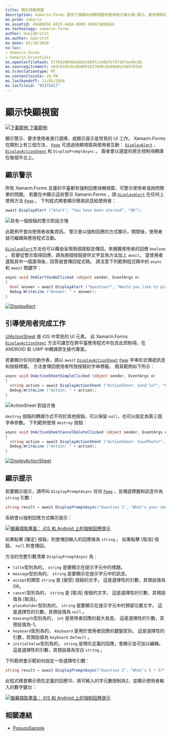 ```yaml
---
title: 顯示快顯視窗
description: Xamarin.Forms 提供三個類似快顯視窗的使用者介面元素–警示、動作表和提示。 本文示範如何使用警示、動作表和提示 Api 來顯示對話方塊，以詢問使用者簡單的問題、引導使用者完成工作，以及顯示提示。
ms.prod: xamarin
ms.assetid: 46AB0D5E-0025-4A8A-9D00-3E66C3D0BA2E
ms.technology: xamarin-forms
author: davidbritch
ms.author: dabritch
ms.date: 03/10/2020
no-loc:
- Xamarin.Forms
- Xamarin.Essentials
ms.openlocfilehash: 5f70420690a9d81e5697c2e0bfefdf107aed9c86
ms.sourcegitcommit: ebdc016b3ec0b06915170d0cbbd9e0e2469763b9
ms.translationtype: MT
ms.contentlocale: zh-TW
ms.lasthandoff: 11/05/2020
ms.locfileid: "93375417"
---
```

# <a name="display-pop-ups"></a>顯示快顯視窗

[![下載範例](~/media/shared/download.png) 下載範例](/samples/xamarin/xamarin-forms-samples/navigation-pop-ups)

顯示警示、要求使用者進行選擇，或顯示提示是常見的 UI 工作。 Xamarin.Forms 在類別上有三個方法， [`Page`](xref:Xamarin.Forms.Page) 可透過快顯視窗與使用者互動： [`DisplayAlert`](xref:Xamarin.Forms.Page.DisplayAlert*) 、 [`DisplayActionSheet`](xref:Xamarin.Forms.Page.DisplayActionSheet*) 和 `DisplayPromptAsync` 。 兩者會以適當的原生控制項轉譯在每個平台上。

## <a name="display-an-alert"></a>顯示警示

所有 Xamarin.Forms 支援的平臺都有強制回應快顯視窗，可警示使用者或詢問簡單的問題。 若要在中顯示這些警示 Xamarin.Forms ，請 [`DisplayAlert`](xref:Xamarin.Forms.Page.DisplayAlert*) 在任何上使用方法 [`Page`](xref:Xamarin.Forms.Page) 。 下列程式碼會顯示簡易訊息給使用者：

```csharp
await DisplayAlert ("Alert", "You have been alerted", "OK");
```

![具有一個按鈕的警示對話方塊](pop-ups-images/alert.png)

此範例不會向使用者收集資訊。 警示會以強制回應的方式顯示，關閉後，使用者就可繼續與應用程式互動。

[`DisplayAlert`](xref:Xamarin.Forms.Page.DisplayAlert*)方法也可以藉由呈現兩個按鈕並傳回，來捕獲使用者的回應 `boolean` 。 若要從警示取得回應，請為兩個按鈕提供文字並為方法加上 `await`。 當使用者選取其中一個選項後，回答就會傳回程式碼。 請注意下列範例程式碼中的 `async` 和 `await` 關鍵字：

```csharp
async void OnAlertYesNoClicked (object sender, EventArgs e)
{
  bool answer = await DisplayAlert ("Question?", "Would you like to play a game", "Yes", "No");
  Debug.WriteLine ("Answer: " + answer);
}
```

[![DisplayAlert](pop-ups-images/alert2-sml.png "有兩個按鈕的警示對話方塊")](pop-ups-images/alert2.png#lightbox "有兩個按鈕的警示對話方塊")

## <a name="guide-users-through-tasks"></a>引導使用者完成工作

[UIActionSheet](https://developer.apple.com/library/ios/documentation/uikit/reference/uiactionsheet_class/Reference/Reference.html) 是 iOS 中常見的 UI 元素。 此 Xamarin.Forms [`DisplayActionSheet`](xref:Xamarin.Forms.Page.DisplayActionSheet*) 方法可讓您在跨平臺應用程式中包含此控制項，在 ANDROID 和 UWP 中轉譯原生替代專案。

若要顯示任何的動作表，請以 `await` [`DisplayActionSheet`](xref:Xamarin.Forms.Page.DisplayActionSheet*) [`Page`](xref:Xamarin.Forms.Page) 字串形式傳遞訊息和按鈕標籤。 方法會傳回使用者所按按鈕的字串標籤。 簡易範例如下所示︰

```csharp
async void OnActionSheetSimpleClicked (object sender, EventArgs e)
{
  string action = await DisplayActionSheet ("ActionSheet: Send to?", "Cancel", null, "Email", "Twitter", "Facebook");
  Debug.WriteLine ("Action: " + action);
}
```

![ActionSheet 對話方塊](pop-ups-images/action.png)

`destroy` 按鈕的轉譯方式不同於其他按鈕，可以保留 `null`，也可以指定為第三個字串參數。 下列範例使用 `destroy` 按鈕︰

```csharp
async void OnActionSheetCancelDeleteClicked (object sender, EventArgs e)
{
  string action = await DisplayActionSheet ("ActionSheet: SavePhoto?", "Cancel", "Delete", "Photo Roll", "Email");
  Debug.WriteLine ("Action: " + action);
}
```

[![DisplayActionSheet](pop-ups-images/action2-sml.png "具有終結按鈕的動作表對話方塊")](pop-ups-images/action2.png#lightbox "具有終結按鈕的動作表對話方塊")

## <a name="display-a-prompt"></a>顯示提示

若要顯示提示，請呼叫 `DisplayPromptAsync` 任何 [`Page`](xref:Xamarin.Forms.Page) ，並傳遞標題和訊息作為 `string` 引數：

```csharp
string result = await DisplayPromptAsync("Question 1", "What's your name?");
```

系統會以強制回應方式顯示提示：

[![螢幕擷取畫面： iOS 和 Android 上的強制回應提示](pop-ups-images/simple-prompt.png "強制回應提示")](pop-ups-images/simple-prompt-large.png#lightbox "強制回應提示")

如果點擊 [確定] 按鈕，則會傳回輸入的回應做為 `string` 。 如果點擊 [取消] 按鈕， `null` 則會傳回。

方法的完整引數清單 `DisplayPromptAsync` 為：

- `title`型別為的， `string` 是要顯示在提示字元中的標題。
- `message`型別為的， `string` 是要顯示在提示字元中的訊息。
- `accept`的類型 `string` 是 [接受] 按鈕的文字。 這是選擇性的引數，其預設值為 OK。
- `cancel`型別為的， `string` 是 [取消] 按鈕的文字。 這是選擇性的引數，其預設值為 [取消]。
- `placeholder`型別為的， `string` 是要顯示在提示字元中的預留位置文字。 這是選擇性的引數，其預設值為 `null` 。
- `maxLength`型別為的， `int` 是使用者回應的最大長度。 這是選擇性的引數，其預設值為-1。
- `keyboard`型別為的， `Keyboard` 是用於使用者回應的鍵盤型別。 這是選擇性的引數，其預設值為 `Keyboard.Default` 。
- `initialValue`型別為的， `string` 是預先定義的回應，會顯示並可加以編輯。 這是選擇性的引數，其預設值為空白 `string` 。

下列範例會示範如何設定一些選擇性引數：

```csharp
string result = await DisplayPromptAsync("Question 2", "What's 5 + 5?", initialValue: "10", maxLength: 2, keyboard: Keyboard.Numeric);
```

此程式碼會顯示預先定義的回應10、將可輸入的字元數限制為2，並顯示使用者輸入的數字鍵台：

[![螢幕擷取畫面： iOS 和 Android 上的強制回應提示](pop-ups-images/keyboard-prompt.png "強制回應提示")](pop-ups-images/keyboard-prompt-large.png#lightbox "強制回應提示")

## <a name="related-links"></a>相關連結

- [PopupsSample](/samples/xamarin/xamarin-forms-samples/navigation-pop-ups)